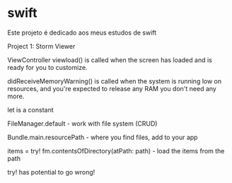 # swift

Este projeto é dedicado aos meus estudos de swift

Project 1: Storm Viewer

ViewController
viewload() is called when the screen has loaded and is ready for you to customize.

didReceiveMemoryWarning() is called when the system is running low on resources, and you're expected to release any RAM you don't need any more.

let is a constant

FileManager.default - work with file system (CRUD)

Bundle.main.resourcePath - where you find files, add to your app

items = try! fm.contentsOfDirectory(atPath: path) -  load the items from the path

try! has potential to go wrong!


